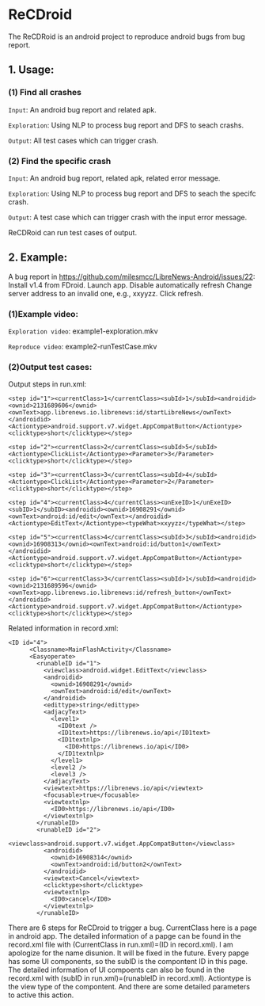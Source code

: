 # ReCDroid

The ReCDRoid is an android project to reproduce android bugs from bug report.

## 1. Usage:
### (1) Find all crashes
`Input`: An android bug report and related apk.

`Exploration`: Using NLP to process bug report and DFS to seach crashs.

`Output`: All test cases which can trigger crash.

### (2) Find the specific crash
`Input`: An android bug report, related apk, related error message.

`Exploration`: Using NLP to process bug report and DFS to seach the specifc crash.

`Output`: A test case which can trigger crash with the input error message.

ReCDRoid can run test cases of output.

## 2. Example:
A bug report in https://github.com/milesmcc/LibreNews-Android/issues/22:
   Install v1.4 from FDroid.
   Launch app.
   Disable automatically refresh
   Change server address to an invalid one, e.g., xxyyzz.
   Click refresh.



### (1)Example video:

`Exploration video`: example1-exploration.mkv

`Reproduce video`:  example2-runTestCase.mkv


### (2)Output test cases:
Output steps in run.xml: 

```
<step id="1"><currentClass>1</currentClass><subId>1</subId><androidid><ownid>2131689606</ownid><ownText>app.librenews.io.librenews:id/startLibreNews</ownText></androidid><Actiontype>android.support.v7.widget.AppCompatButton</Actiontype><clicktype>short</clicktype></step>
 
<step id="2"><currentClass>2</currentClass><subId>5</subId><Actiontype>ClickList</Actiontype><Parameter>3</Parameter><clicktype>short</clicktype></step>

<step id="3"><currentClass>3</currentClass><subId>4</subId><Actiontype>ClickList</Actiontype><Parameter>2</Parameter><clicktype>short</clicktype></step>

<step id="4"><currentClass>4</currentClass><unExeID>1</unExeID><subID>1</subID><androidid><ownid>16908291</ownid><ownText>android:id/edit</ownText></androidid><Actiontype>EditText</Actiontype><typeWhat>xxyyzz</typeWhat></step>

<step id="5"><currentClass>4</currentClass><subId>3</subId><androidid><ownid>16908313</ownid><ownText>android:id/button1</ownText></androidid><Actiontype>android.support.v7.widget.AppCompatButton</Actiontype><clicktype>short</clicktype></step>

<step id="6"><currentClass>3</currentClass><subId>1</subId><androidid><ownid>2131689596</ownid><ownText>app.librenews.io.librenews:id/refresh_button</ownText></androidid><Actiontype>android.support.v7.widget.AppCompatButton</Actiontype><clicktype>short</clicktype></step>
```

Related information in record.xml: 
```
<ID id="4">
      <Classname>MainFlashActivity</Classname>
      <Easyoperate>
        <runableID id="1">
          <viewclass>android.widget.EditText</viewclass>
          <androidid>
            <ownid>16908291</ownid>
            <ownText>android:id/edit</ownText>
          </androidid>
          <edittype>string</edittype>
          <adjacyText>
            <level1>
              <ID0text />
              <ID1text>https://librenews.io/api</ID1text>
              <ID1textnlp>
                <ID0>https://librenews.io/api</ID0>
              </ID1textnlp>
            </level1>
            <level2 />
            <level3 />
          </adjacyText>
          <viewtext>https://librenews.io/api</viewtext>
          <focusable>true</focusable>
          <viewtextnlp>
            <ID0>https://librenews.io/api</ID0>
          </viewtextnlp>
        </runableID>
        <runableID id="2">
          <viewclass>android.support.v7.widget.AppCompatButton</viewclass>
          <androidid>
            <ownid>16908314</ownid>
            <ownText>android:id/button2</ownText>
          </androidid>
          <viewtext>Cancel</viewtext>
          <clicktype>short</clicktype>
          <viewtextnlp>
            <ID0>cancel</ID0>
          </viewtextnlp>
        </runableID>
```


There are 6 steps for ReCDroid to trigger a bug. CurrentClass here is a page in android app. The detailed information of a papge can be found in the record.xml file with (CurrentClass in run.xml)=(ID in record.xml). I am apologize for the name disunion. It will be fixed in the future. Every papge has some UI components, so the subID is the compontent ID in this page. The detailed information of UI compoents can also be found in the record.xml with (subID in run.xml)=(runableID in record.xml). Actiontype is the view type of the compontent. And there are some detailed parameters to active this action. 




